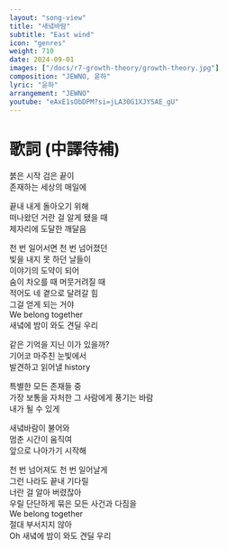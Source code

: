 ```yaml
---
layout: "song-view"
title: "새녘바람"
subtitle: "East wind"
icon: "genres"
weight: 710
date: 2024-09-01
images: ["/docs/r7-growth-theory/growth-theory.jpg"]
composition: "JEWNO, 윤하"
lyric: "윤하"
arrangement: "JEWNO"
youtube: "eAxE1sObDPM?si=jLA30G1XJYSAE_gU"
---
```


# 歌詞 (中譯待補)

붉은 시작 검은 끝이  
존재하는 세상의 매일에  

끝내 내게 돌아오기 위해  
떠나왔던 거란 걸 알게 됐을 때  
제자리에 도달한 깨달음  

천 번 일어서면 천 번 넘어졌던  
빛을 내지 못 하던 날들이  
이야기의 도약이 되어  
숨이 차오를 때 머뭇거려질 때  
적어도 네 곁으로 달려갈 힘  
그걸 얻게 되는 거야  
We belong together  
새녘에 밤이 와도 견딜 우리  

같은 기억을 지닌 이가 있을까?  
기어코 마주친 눈빛에서  
발견하고 읽어낼 history  

특별한 모든 존재들 중  
가장 보통을 자처한 그 사람에게 풍기는 바람  
내가 될 수 있게  

새녘바람이 불어와  
멈춘 시간이 움직여  
앞으로 나아가기 시작해  

천 번 넘어져도 천 번 일어날게  
그런 나라도 끝내 기다릴  
너란 걸 알아 버렸잖아  
우릴 단단하게 묶은 모든 사건과 다짐을  
We belong together  
절대 부서지지 않아  
Oh 새녘에 밤이 와도 견딜 우리  

